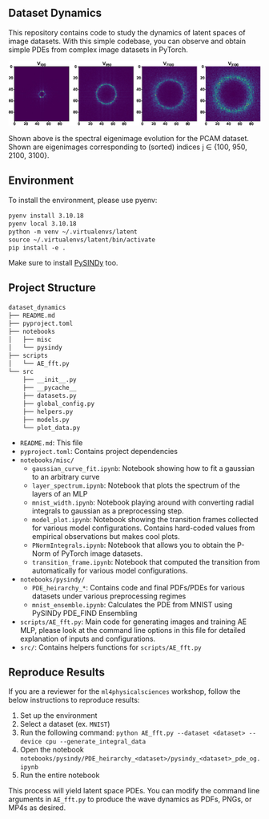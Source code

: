 ## Dataset Dynamics

This repository contains code to study the dynamics of latent spaces of image datasets. With this simple codebase, you can observe and obtain simple PDEs from complex image datasets in PyTorch.

![Spectral Eigenimage Evolution for PCAM Dataset](./images/pcam_evolution.jpg "Spectral Eigenimage Evolution for PCAM Dataset")

Shown above is the spectral eigenimage evolution for the PCAM dataset. Shown are eigenimages corresponding to (sorted) indices j ∈ {100, 950, 2100, 3100}.

## Environment

To install the environment, please use pyenv:

```
pyenv install 3.10.18
pyenv local 3.10.18
python -m venv ~/.virtualenvs/latent
source ~/.virtualenvs/latent/bin/activate
pip install -e .
```

Make sure to install [PySINDy](https://github.com/dynamicslab/pysindy) too.

## Project Structure 

```
dataset_dynamics
├── README.md
├── pyproject.toml
├── notebooks
│   ├── misc
│   └── pysindy
├── scripts
│   └── AE_fft.py
└── src
    ├── __init__.py
    ├── __pycache__
    ├── datasets.py
    ├── global_config.py
    ├── helpers.py
    ├── models.py
    └── plot_data.py
```

- `README.md`: This file
- `pyproject.toml`: Contains project dependencies
- `notebooks/misc/`
  - `gaussian_curve_fit.ipynb`: Notebook showing how to fit a gaussian to an arbitrary curve
  - `layer_spectrum.ipynb`: Notebook that plots the spectrum of the layers of an MLP
  - `mnist_width.ipynb`: Notebook playing around with converting radial integrals to gaussian as a preprocessing step.
  - `model_plot.ipynb`: Notebook showing the transition frames collected for various model configurations. Contains hard-coded values from empirical observations but makes cool plots.
  - `PNormIntegrals.ipynb`: Notebook that allows you to obtain the P-Norm of PyTorch image datasets.
  - `transition_frame.ipynb`: Notebook that computed the transition from automatically for various model configurations.
- `notebooks/pysindy/`
  - `PDE_heirarchy_*`: Contains code and final PDFs/PDEs for various datasets under various preprocessing regimes
  - `mnist_ensemble.ipynb`: Calculates the PDE from MNIST using PySINDy PDE_FIND Ensembling
- `scripts/AE_fft.py`: Main code for generating images and training AE MLP, please look at the command line options in this file for detailed explanation of inputs and configurations.
- `src/`: Contains helpers functions for `scripts/AE_fft.py`

## Reproduce Results

If you are a reviewer for the `ml4physicalsciences` workshop, follow the below instructions to reproduce results:

1) Set up the environment
2) Select a dataset (ex. `MNIST`)
3) Run the following command: `python AE_fft.py --dataset <dataset> --device cpu --generate_integral_data`
4) Open the notebook `notebooks/pysindy/PDE_heirarchy_<dataset>/pysindy_<dataset>_pde_og.ipynb`
5) Run the entire notebook

This process will yield latent space PDEs. You can modify the command line arguments in `AE_fft.py` to produce the wave dynamics as PDFs, PNGs, or MP4s as desired.
